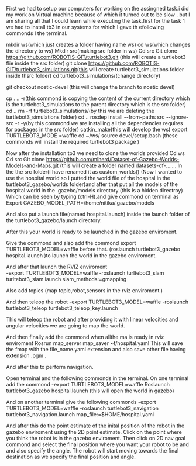 First we had to setup our computers for working on the assingned task.i did my work on Virtual machine because of which it turned out to be slow . but I am sharing all that I could learn while executing the task.first for the task 1 we had to install tb3 in our systems.for which I gave th efollowing commonds I  the terminal.

mkdir ws(which just creates a folder having name ws)
cd ws(which changes the directory to ws)
Mkdir src(making src folder in ws)
Cd src
Git clone https://github.com/ROBOTIS-GIT/turtlebot3.git (this will create a turtlebot3 flie inside the src folder)
git clone https://github.com/ROBOTIS-GIT/turtlebot3_simulations.git(this will create turtlebot3_simulations folder inside thsrc folder)
cd turtlebot3_simulations/(change directory)

git checkout noetic-devel (this will change the branch to noetic devel)

cp . .. -r(this commond is copying the content of the current directory  which is the turtlebot3_simulations to the parent directory which is the src folder)
cd ..
 rm -rf turtlebot3_simulations/(by this we are deleting the turtlebot3_simulations folder)
cd ..
rosdep install --from-paths src --ignore-src -r -y(by this commond we are installing all the dependencies requires for packages in the src folder)
catkin_make(this will develop the ws)
export TURTLEBOT3_MODE =waffle
cd ~/ws/
source devel/setup.bash
(these commonds will install the required turtlebot3 package )


Now after the installation tb3 we need to clone the worlds provided 
Cd ws
Cd src
Git clone https://github.com/mlherd/Dataset-of-Gazebo-Worlds-Models-and-Maps.git (this will create a folder named datasets-of-……. In the the src folder(I have renamed it as custom_worlds))
(Now I wanted to use the hospital world so I putted the world file of the hospital in the turtlebot3_gazebo/worlds folder)and after that put all the models of the hospital world in the .gazebo/models directory (this is a hidden directroy)
Which can be seen by typing (ctrl-H).and give commond on terminal as 
Export GAZEBO_MODEL_PATH=/home/nitika/.gazebo/models

And also put a launch file(named hospital.launch) inside the launch folder of the turtlebot3_gazebo/launch directory.

After this your world is ready to be launched in the gazebo enviroment.

Give the commond and also add the commond export TURTLEBOT3_MODEL=waffle before that. (roslaunch turtlebot3_gazebo hospital.launch )to launch the world in the gazebo enviroment.


And after that launch the RVIZ enviroment  
-export TURTLEBOT3_MODEL=waffle 
-roslaunch turltebot3_slam turltebot3_slam.launch slam_methods:=gmapping

Also add topics (map topic,robot,sensors in the rviz enviroment.)


And then teleop the robot
-export TURTLEBOT3_MODEL=waffle 
-roslaunch turtlebot3_teleop turtlebot3_teleop_key.launch 

This will teleop the robot and after providing it with linear velocities and angular velocities we are going to map the world.


And then finally add the commond when allthe ma is ready in rviz enviroment 
Rosrun map_server map_saver  ~f/hospital.yaml
This will save the fmap with the file_name.yaml extension and also save other file having extension .pgm .

And after this to perform navigation.

Open terminal and the following commonds in the terminal.
On one terminal add the commond
-export TURTLEBOT3_MODEL=waffle 
Roslaunch turtlebot3_gazebo hospital.launch
(this will open the world in gazebo)


And on another terminal give the following commonds
-export TURTLEBOT3_MODEL=waffle 
-roslaunch turtlebot3_navigation turtlebot3_navigation.launch map_file:=$HOME/hospital.yaml


And after this do the point estimate of the inital position of the robot in the gazebo enviroment using the 2D point estimate. Click on the point where you think the robot is in the gazebo enviroment.
Then click on 2D nav goal commond and select the final position where you want your robot to be and and also specify the angle. The robot will start moving towards the final destination as we specify the final position and angle.
